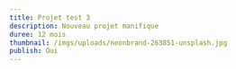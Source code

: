 ```yaml
---
title: Projet test 3
description: Nouveau projet manifique
duree: 12 mois
thumbnail: /imgs/uploads/neonbrand-263851-unsplash.jpg
publish: Oui
---
```







